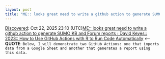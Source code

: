 ```yaml
---
layout: post
title: "ME:: looks great need to write a github action to generate SUMO KB and Forum reports ; David Keyes:: 2023:: How to Use GitHub Actions with R to Run Code Automatically"
---
```

[Discovered](http://rolandtanglao.com/2020/07/29/p1-blogthis-checkvist-list-links-to-blog/): Oct 22, 2025 23:10 (UTC)[ME:: looks great need to write a github action to generate SUMO KB and Forum reports ; David Keyes:: 2023:: How to Use GitHub Actions with R to Run Code Automatically](https://rfortherestofus.com/2023/05/github-actions) <-- **QUOTE**: `Below, I will demonstrate two GitHub Actions: one that imports data from a Google Sheet and another that generates a report using this data.`
